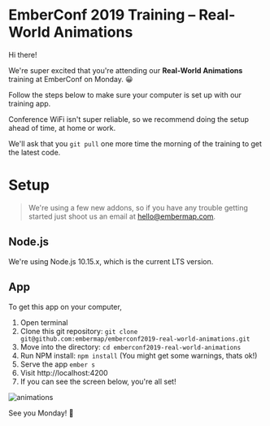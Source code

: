 # EmberConf 2019 Training – Real-World Animations

Hi there!

We're super excited that you're attending our **Real-World Animations** training at EmberConf on Monday. 😀

Follow the steps below to make sure your computer is set up with our training app.

Conference WiFi isn't super reliable, so we recommend doing the setup ahead of time, at home or work.

We'll ask that you `git pull` one more time the morning of the training to get the latest code.

# Setup

> We're using a few new addons, so if you have any trouble getting started just shoot us an email at [hello@embermap.com](mailto:hello@embermap.com).

## Node.js

We're using Node.js 10.15.x, which is the current LTS version.

## App

To get this app on your computer,

1. Open terminal
2. Clone this git repository: `git clone git@github.com:embermap/emberconf2019-real-world-animations.git`
3. Move into the directory: `cd emberconf2019-real-world-animations`
4. Run NPM install: `npm install` (You might get some warnings, thats ok!)
5. Serve the app `ember s`
6. Visit http://localhost:4200
7. If you can see the screen below, you're all set!


![animations](https://user-images.githubusercontent.com/89411/53998176-d629fe00-410c-11e9-9cbd-c131d84e1cac.png)


See you Monday! 👋
